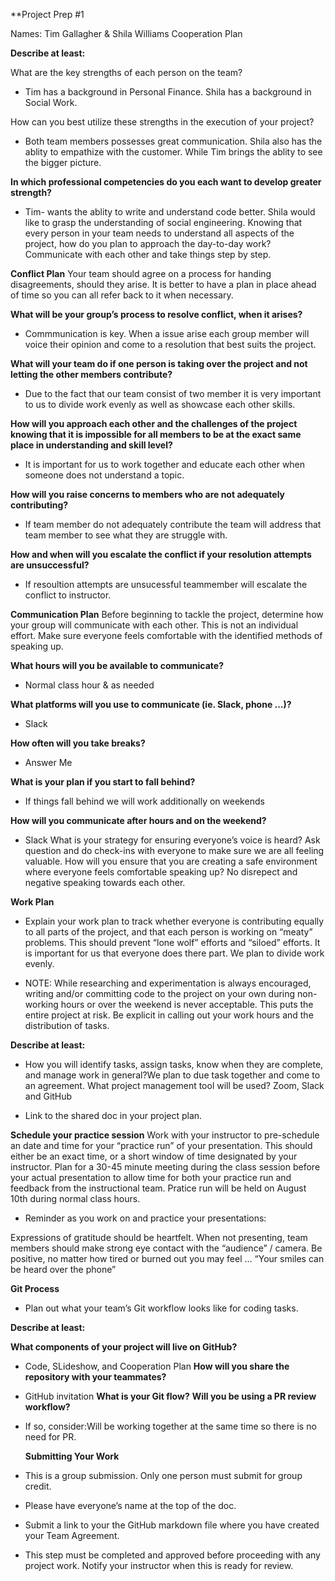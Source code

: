 **Project Prep #1

Names: Tim Gallagher & Shila Williams
Cooperation Plan

<b>Describe at least:</b>
<p>What are the key strengths of each person on the team?</p> 

* Tim has a background in Personal Finance. Shila has a background in Social Work.
<P>How can you best utilize these strengths in the execution of your project?</p>

* Both team members possesses great communication. Shila also has the ablity to empathize with the customer. While Tim brings the ablity to see the bigger picture.

<b>In which professional competencies do you each want to develop greater strength?</b>
* Tim- wants the ablity to write and understand code better. Shila would like to grasp the understanding of social engineering.
Knowing that every person in your team needs to understand all aspects of the project, how do you plan to approach the day-to-day work?Communicate with each other and take things step by step.

<b>Conflict Plan</b>
Your team should agree on a process for handing disagreements, should they arise. It is better to have a plan in place ahead of time so you can all refer back to it when necessary.

<b>What will be your group’s process to resolve conflict, when it arises? </b>
* Commmunication is key. When a issue arise each group member will voice their opinion and come to a resolution that best suits the project.

<b>What will your team do if one person is taking over the project and not letting the other members contribute?</b>
* Due to the fact that our team consist of two member it is very important to us to divide work evenly as well as showcase each other skills.

<b>How will you approach each other and the challenges of the project knowing that it is impossible for all members to be at the exact same place in understanding and skill level?</b>
 * It is important for us to work together and educate each other when someone does not understand a topic.

<b>How will you raise concerns to members who are not adequately contributing?</b>
* If team member do not adequately contribute the team will address that team member to see what they are struggle with. 

<b>How and when will you escalate the conflict if your resolution attempts are unsuccessful?</b>
* If resoultion attempts are unsucessful teammember will escalate the conflict to instructor.

<b>Communication Plan</b>
Before beginning to tackle the project, determine how your group will communicate with each other. This is not an individual effort. Make sure everyone feels comfortable with the identified methods of speaking up.

<b>What hours will you be available to communicate?</b>
* Normal class hour & as needed

<b>What platforms will you use to communicate (ie. Slack, phone …)?</b>
* Slack

<b>How often will you take breaks?</b>
* Answer Me

<b>What is your plan if you start to fall behind?</b>
* If things fall behind we will work additionally on weekends

<b>How will you communicate after hours and on the weekend?</b>
 * Slack
What is your strategy for ensuring everyone’s voice is heard? Ask question and do check-ins with everyone to make sure we are all feeling valuable.
How will you ensure that you are creating a safe environment where everyone feels comfortable speaking up? No disrepect and negative speaking towards each other.

<b>Work Plan</b>
* Explain your work plan to track whether everyone is contributing equally to all parts of the project, and that each person is working on “meaty” problems. This should prevent “lone wolf” efforts and “siloed” efforts. It is important for us that everyone does there part. We plan to divide work evenly.

* NOTE: While researching and experimentation is always encouraged, writing and/or committing code to the project on your own during non-working hours or over the weekend is never acceptable. This puts the entire project at risk. Be explicit in calling out your work hours and the distribution of tasks.

<b>Describe at least:</b>

* How you will identify tasks, assign tasks, know when they are complete, and manage work in general?We plan to due task together and come to an agreement.
What project management tool will be used? Zoom, Slack and GitHub


* Link to the shared doc in your project plan.

<b>Schedule your practice session</b>
Work with your instructor to pre-schedule an date and time for your “practice run” of your presentation. This should either be an exact time, or a short window of time designated by your instructor. Plan for a 30-45 minute meeting during the class session before your actual presentation to allow time for both your practice run and feedback from the instructional team. Pratice run will be held on August 10th during normal class hours.

* Reminder as you work on and practice your presentations:

<p>Expressions of gratitude should be heartfelt.
When not presenting, team members should make strong eye contact with the “audience” / camera.
Be positive, no matter how tired or burned out you may feel … “Your smiles can be heard over the phone”</p>

<b>Git Process</b>
* Plan out what your team’s Git workflow looks like for coding tasks.

<b>Describe at least:</b>

<b>What components of your project will live on GitHub?</b>
* Code, SLideshow, and Cooperation Plan
<b>How will you share the repository with your teammates?</b>
* GitHub invitation
<b>What is your Git flow?</b>
  <b>Will you be using a PR review workflow?</b>
* If so, consider:Will be working together at the same time so there is no need for PR.

  <b>Submitting Your Work</b>
  
* This is a group submission. Only one person must submit for group credit.

* Please have everyone’s name at the top of the doc.

* Submit a link to your the GitHub markdown file where you have created your Team Agreement.

* This step must be completed and approved before proceeding with any project work. Notify your instructor when this is ready for review.
